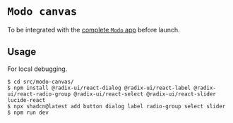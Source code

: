 # `Modo canvas`

To be integrated with the [complete `Modo` app](https://github.com/modo-collective/modo-app/) before launch.

## Usage

For local debugging.

```console
$ cd src/modo-canvas/
$ npm install @radix-ui/react-dialog @radix-ui/react-label @radix-ui/react-radio-group @radix-ui/react-select @radix-ui/react-slider lucide-react
$ npx shadcn@latest add button dialog label radio-group select slider
$ npm run dev
```